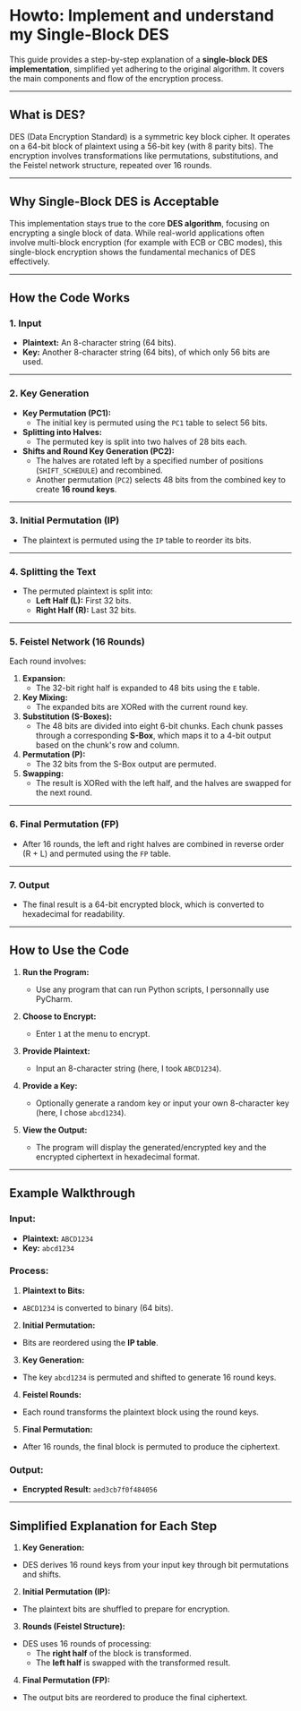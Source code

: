 # Howto: Implement and understand my Single-Block DES

This guide provides a step-by-step explanation of a **single-block DES implementation**, simplified yet adhering to the original algorithm. It covers the main components and flow of the encryption process.

---

## **What is DES?**
DES (Data Encryption Standard) is a symmetric key block cipher. It operates on a 64-bit block of plaintext using a 56-bit key (with 8 parity bits). The encryption involves transformations like permutations, substitutions, and the Feistel network structure, repeated over 16 rounds.

---

## **Why Single-Block DES is Acceptable**

This implementation stays true to the core **DES algorithm**, focusing on encrypting a single block of data. While real-world applications often involve multi-block encryption (for example with ECB or CBC modes), this single-block encryption shows the fundamental mechanics of DES effectively.

---

## **How the Code Works**

### 1. **Input**
- **Plaintext:** An 8-character string (64 bits).
- **Key:** Another 8-character string (64 bits), of which only 56 bits are used.

---

### 2. **Key Generation**
- **Key Permutation (PC1):**
  - The initial key is permuted using the `PC1` table to select 56 bits.
- **Splitting into Halves:**
  - The permuted key is split into two halves of 28 bits each.
- **Shifts and Round Key Generation (PC2):**
  - The halves are rotated left by a specified number of positions (`SHIFT_SCHEDULE`) and recombined.
  - Another permutation (`PC2`) selects 48 bits from the combined key to create **16 round keys**.

---

### 3. **Initial Permutation (IP)**
- The plaintext is permuted using the `IP` table to reorder its bits.

---

### 4. **Splitting the Text**
- The permuted plaintext is split into:
  - **Left Half (L):** First 32 bits.
  - **Right Half (R):** Last 32 bits.

---

### 5. **Feistel Network (16 Rounds)**
Each round involves:
1. **Expansion:**
   - The 32-bit right half is expanded to 48 bits using the `E` table.
2. **Key Mixing:**
   - The expanded bits are XORed with the current round key.
3. **Substitution (S-Boxes):**
   - The 48 bits are divided into eight 6-bit chunks. Each chunk passes through a corresponding **S-Box**, which maps it to a 4-bit output based on the chunk's row and column.
4. **Permutation (P):**
   - The 32 bits from the S-Box output are permuted.
5. **Swapping:**
   - The result is XORed with the left half, and the halves are swapped for the next round.

---

### 6. **Final Permutation (FP)**
- After 16 rounds, the left and right halves are combined in reverse order (R + L) and permuted using the `FP` table.

---

### 7. **Output**
- The final result is a 64-bit encrypted block, which is converted to hexadecimal for readability.

---

## **How to Use the Code**

1. **Run the Program:**
   - Use any program that can run Python scripts, I personnally use PyCharm.
   
3. **Choose to Encrypt:**
   - Enter `1` at the menu to encrypt.

4. **Provide Plaintext:**
   - Input an 8-character string (here, I took `ABCD1234`).

5. **Provide a Key:**
   - Optionally generate a random key or input your own 8-character key (here, I chose `abcd1234`).

6. **View the Output:**
   - The program will display the generated/encrypted key and the encrypted ciphertext in hexadecimal format.

---

## **Example Walkthrough**

### Input:
  - **Plaintext:** `ABCD1234`
  - **Key:** `abcd1234`

### Process:
1. **Plaintext to Bits:**
  - `ABCD1234` is converted to binary (64 bits).
2. **Initial Permutation:**
  - Bits are reordered using the **IP table**.
3. **Key Generation:**
  - The key `abcd1234` is permuted and shifted to generate 16 round keys.
4. **Feistel Rounds:**
  - Each round transforms the plaintext block using the round keys.
5. **Final Permutation:**
  - After 16 rounds, the final block is permuted to produce the ciphertext.

### Output:
  - **Encrypted Result:** `aed3cb7f0f484056`

---

## **Simplified Explanation for Each Step**

1. **Key Generation:**
  - DES derives 16 round keys from your input key through bit permutations and shifts.

2. **Initial Permutation (IP):**
  - The plaintext bits are shuffled to prepare for encryption.

3. **Rounds (Feistel Structure):**
  - DES uses 16 rounds of processing:
    - The **right half** of the block is transformed.
    - The **left half** is swapped with the transformed result.

4. **Final Permutation (FP):**
  - The output bits are reordered to produce the final ciphertext.
